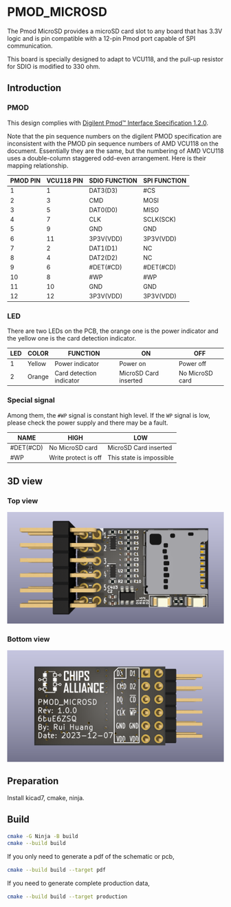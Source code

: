 # PMOD_MICROSD

The Pmod MicroSD provides a microSD card slot to any board that has 3.3V logic
and is pin compatible with a 12-pin Pmod port capable of SPI communication.

This board is specially designed to adapt to VCU118, and the pull-up resistor
for SDIO is modified to 330 ohm.

## Introduction

### PMOD

This design complies with [Digilent Pmod™ Interface Specification 1.2.0](https://digilent.com/reference/_media/reference/pmod/pmod-interface-specification-1_2_0.pdf).

Note that the pin sequence numbers on the digilent PMOD specification are
inconsistent with the PMOD pin sequence numbers of AMD VCU118 on the document.
Essentially they are the same, but the numbering of AMD VCU118 uses a
double-column staggered odd-even arrangement.
Here is their mapping relationship.

| PMOD PIN | VCU118 PIN | SDIO FUNCTION | SPI FUNCTION |
| -------- | ---------- | ------------- | ------------ |
| 1        | 1          | DAT3(D3)      | #CS          |
| 2        | 3          | CMD           | MOSI         |
| 3        | 5          | DAT0(D0)      | MISO         |
| 4        | 7          | CLK           | SCLK(SCK)    |
| 5        | 9          | GND           | GND          |
| 6        | 11         | 3P3V(VDD)     | 3P3V(VDD)    |
| 7        | 2          | DAT1(D1)      | NC           |
| 8        | 4          | DAT2(D2)      | NC           |
| 9        | 6          | #DET(#CD)     | #DET(#CD)    |
| 10       | 8          | #WP           | #WP          |
| 11       | 10         | GND           | GND          |
| 12       | 12         | 3P3V(VDD)     | 3P3V(VDD)    |

### LED

There are two LEDs on the PCB, the orange one is the power indicator and the
yellow one is the card detection indicator.

| LED | COLOR  |         FUNCTION         |          ON           |       OFF       |
| --- | ------ | ------------------------ | --------------------- | --------------- |
| 1   | Yellow | Power indicator          | Power on              | Power off       |
| 2   | Orange | Card detection indicator | MicroSD Card inserted | No MicroSD card |

### Special signal

Among them, the ``#WP`` signal is constant high level. If the ``WP`` signal is
low, please check the power supply and there may be a fault.

|   NAME    |         HIGH         |           LOW            |
| --------- | -------------------- | ------------------------ |
| #DET(#CD) | No MicroSD card      | MicroSD Card inserted    |
| #WP       | Write protect is off | This state is impossible |

## 3D view

### Top view

![3D VIEW TOP](./image/pmod_microsd_3d_top.png)

### Bottom view

![3D VIEW BOTTOM](./image/pmod_microsd_3d_bot.png)

## Preparation

Install kicad7, cmake, ninja.

## Build

```bash
cmake -G Ninja -B build
cmake --build build
```

If you only need to generate a pdf of the schematic or pcb,

```bash
cmake --build build --target pdf
```

If you need to generate complete production data,

```bash
cmake --build build --target production
```
